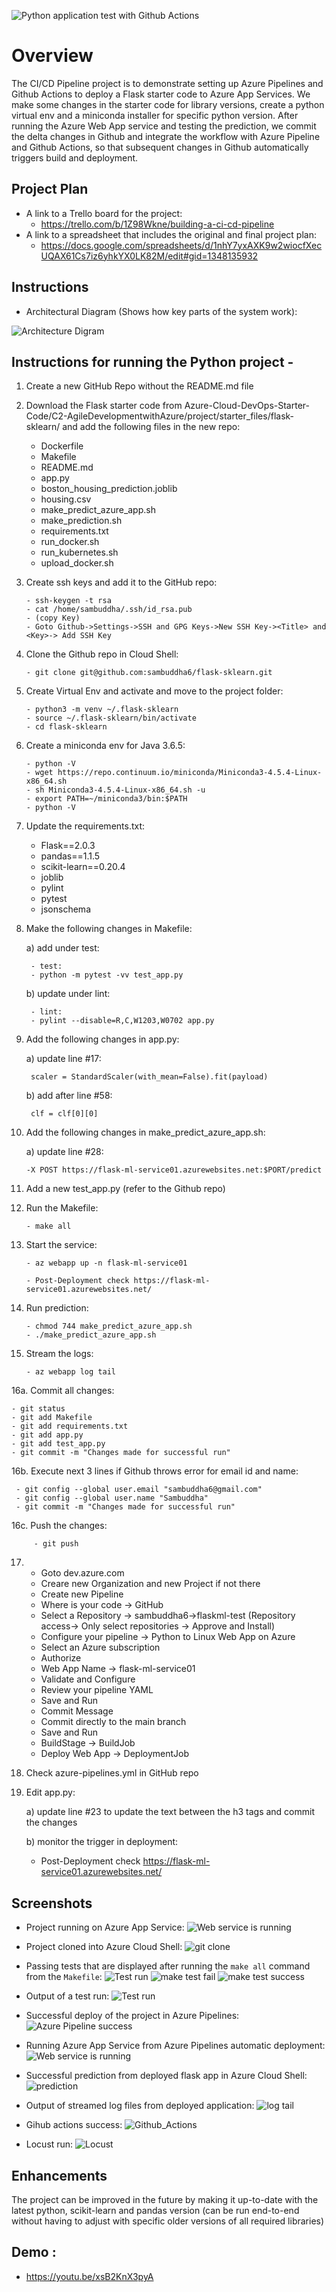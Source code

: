 ![Python application test with Github Actions](https://img.shields.io/github/workflow/status/actions/toolkit/toolkit-unit-tests?label=Python%20application%20test%20with%20Github%20Actions)

# Overview

The CI/CD Pipeline project is to demonstrate setting up Azure Pipelines and Github Actions to deploy a Flask starter code to Azure App Services. We make some changes in the starter code for library versions, create a python virtual env and a miniconda installer for specific python version. After running the Azure Web App service and testing the prediction, we commit the delta changes in Github and integrate the workflow with Azure Pipeline and Github Actions, so that subsequent changes in Github automatically triggers build and deployment.

## Project Plan

* A link to a Trello board for the project:
  - https://trello.com/b/1Z98Wkne/building-a-ci-cd-pipeline
* A link to a spreadsheet that includes the original and final project plan:
  - https://docs.google.com/spreadsheets/d/1nhY7yxAXK9w2wiocfXecUQAX61Cs7iz6yhkYX0LK82M/edit#gid=1348135932

## Instructions
 
* Architectural Diagram (Shows how key parts of the system work):

![Architecture Digram](./docs/source/_static/img/Architecture_updated.JPG)

## Instructions for running the Python project - 

1. Create a new GitHub Repo without the README.md file

2. Download the Flask starter code from Azure-Cloud-DevOps-Starter-Code/C2-AgileDevelopmentwithAzure/project/starter_files/flask-sklearn/ and add the following files in the new repo: 
   - Dockerfile
   - Makefile
   - README.md
   - app.py
   - boston_housing_prediction.joblib
   - housing.csv
   - make_predict_azure_app.sh
   - make_prediction.sh
   - requirements.txt
   - run_docker.sh
   - run_kubernetes.sh
   - upload_docker.sh

3. Create ssh keys and add it to the GitHub repo:


	   - ssh-keygen -t rsa
	   - cat /home/sambuddha/.ssh/id_rsa.pub
	   - (copy Key)
	   - Goto Github->Settings->SSH and GPG Keys->New SSH Key-><Title> and <Key>-> Add SSH Key
 
4. Clone the Github repo in Cloud Shell:
	
	   - git clone git@github.com:sambuddha6/flask-sklearn.git
  
5. Create Virtual Env and activate and move to the project folder:
	
	
	   - python3 -m venv ~/.flask-sklearn
	   - source ~/.flask-sklearn/bin/activate
	   - cd flask-sklearn

6. Create a miniconda env for Java 3.6.5:
	
	
	   - python -V
	   - wget https://repo.continuum.io/miniconda/Miniconda3-4.5.4-Linux-x86_64.sh
	   - sh Miniconda3-4.5.4-Linux-x86_64.sh -u
	   - export PATH=~/miniconda3/bin:$PATH
	   - python -V
  
7. Update the requirements.txt:
   - Flask==2.0.3
   - pandas==1.1.5
   - scikit-learn==0.20.4
   - joblib
   - pylint
   - pytest
   - jsonschema
  
8. Make the following changes in Makefile:

    a) add under test:
    
		- test:
		- python -m pytest -vv test_app.py
    
    b) update under lint:
    
		- lint:
		- pylint --disable=R,C,W1203,W0702 app.py
  
9. Add the following changes in app.py:
	
    a) update line #17:
	   
	   	scaler = StandardScaler(with_mean=False).fit(payload)
	   
    b) add after line #58:
	   
	   	clf = clf[0][0]
  
10. Add the following changes in make_predict_azure_app.sh:

    a) update line #28:
   	
		-X POST https://flask-ml-service01.azurewebsites.net:$PORT/predict
  
11. Add a new test_app.py (refer to the Github repo)
  
12. Run the Makefile:

		- make all
  
13. Start the service:
	
		- az webapp up -n flask-ml-service01
	
		- Post-Deployment check https://flask-ml-service01.azurewebsites.net/
  
14. Run prediction:
    
    	- chmod 744 make_predict_azure_app.sh
    	- ./make_predict_azure_app.sh
  
15. Stream the logs:
    
    	- az webapp log tail
  
16a. Commit all changes:
	
	- git status
	- git add Makefile
	- git add requirements.txt
	- git add app.py
	- git add test_app.py
	- git commit -m "Changes made for successful run"
  
16b. Execute next 3 lines if Github throws error for email id and name:

	 - git config --global user.email "sambuddha6@gmail.com"
	 - git config --global user.name "Sambuddha"
	 - git commit -m "Changes made for successful run"

16c. Push the changes:

         - git push
  
17. - Goto dev.azure.com 
    - Creare new Organization and new Project if not there
    - Create new Pipeline
    - Where is your code -> GitHub
    - Select a Repository -> sambuddha6->flaskml-test (Repository access-> Only select repositories -> Approve and Install)
    - Configure your pipeline -> Python to Linux Web App on Azure
    - Select an Azure subscription
    - Authorize
    - Web App Name -> flask-ml-service01
    - Validate and Configure
    - Review your pipeline YAML
    - Save and Run
    - Commit Message
    - Commit directly to the main branch
    - Save and Run
    - BuildStage -> BuildJob
    - Deploy Web App -> DeploymentJob
  
18. Check azure-pipelines.yml in GitHub repo
  
19. Edit app.py:

    a) update line #23 to update the text between the h3 tags and commit the changes
    
    b) monitor the trigger in deployment:
       
       - Post-Deployment check https://flask-ml-service01.azurewebsites.net/

  ## Screenshots
* Project running on Azure App Service:
  ![Web service is running](./docs/source/_static/img/Web_service_is_running.JPG)
  
* Project cloned into Azure Cloud Shell:
  ![git clone](./docs/source/_static/img/git_clone.JPG)

* Passing tests that are displayed after running the `make all` command from the `Makefile`:
  ![Test run](./docs/source/_static/img/Test_run.JPG)
  ![make test fail](./docs/source/_static/img/make_test_fail.JPG)
  ![make test success](./docs/source/_static/img/make_test_success.JPG)

* Output of a test run:
  ![Test run](./docs/source/_static/img/Test_run.JPG)

* Successful deploy of the project in Azure Pipelines: 
  ![Azure Pipeline success](./docs/source/_static/img/Azure_Pipeline_success.JPG)

* Running Azure App Service from Azure Pipelines automatic deployment:
  ![Web service is running](./docs/source/_static/img/Web_service_is_running_2.JPG)

* Successful prediction from deployed flask app in Azure Cloud Shell:
  ![prediction](./docs/source/_static/img/prediction.JPG)

* Output of streamed log files from deployed application:
  ![log tail](./docs/source/_static/img/log_tail.JPG)

* Gihub actions success:
  ![Github_Actions](./docs/source/_static/img/Github_Actions_success.JPG)
	
* Locust run:
  ![Locust](./docs/source/_static/img/Locust_updated.JPG)

## Enhancements

The project can be improved in the future by making it up-to-date with the latest python, scikit-learn and pandas version (can be run end-to-end without having to adjust with specific older versions of all required libraries)

## Demo :

- https://youtu.be/xsB2KnX3pyA

